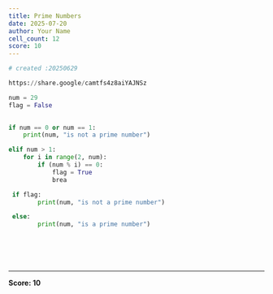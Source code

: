 ```yaml
---
title: Prime Numbers
date: 2025-07-20
author: Your Name
cell_count: 12
score: 10
---
```


```python
# created :20250629
```


```python
https://share.google/camtfs4z8aiYAJNSz
```


```python
num = 29
flag = False
   
```


```python
if num == 0 or num == 1:
    print(num, "is not a prime number")
```


```python
elif num > 1:
    for i in range(2, num):
        if (num % i) == 0:
            flag = True
            brea
```


```python
 if flag:
        print(num, "is not a prime number")
```


```python
 else:
        print(num, "is a prime number")
```


```python

```


```python

```


```python

```


```python

```


```python

```


---
**Score: 10**